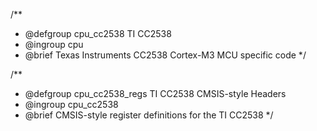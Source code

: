 /**
 * @defgroup        cpu_cc2538 TI CC2538
 * @ingroup         cpu
 * @brief           Texas Instruments CC2538 Cortex-M3 MCU specific code
 */

/**
 * @defgroup        cpu_cc2538_regs TI CC2538 CMSIS-style Headers
 * @ingroup         cpu_cc2538
 * @brief           CMSIS-style register definitions for the TI CC2538
 */
